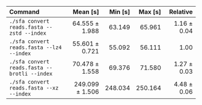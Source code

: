 | Command | Mean [s] | Min [s] | Max [s] | Relative |
|:---|---:|---:|---:|---:|
| `./sfa convert reads.fasta --zstd --index` | 64.555 ± 1.988 | 63.149 | 65.961 | 1.16 ± 0.04 |
| `./sfa convert reads.fasta --lz4 --index` | 55.601 ± 0.721 | 55.092 | 56.111 | 1.00 |
| `./sfa convert reads.fasta --brotli --index` | 70.478 ± 1.558 | 69.376 | 71.580 | 1.27 ± 0.03 |
| `./sfa convert reads.fasta --xz --index` | 249.099 ± 1.506 | 248.034 | 250.164 | 4.48 ± 0.06 |
